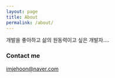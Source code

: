 ```yaml
---
layout: page
title: About
permalink: /about/
---
```


개발을 좋아하고 삶의 원동력이고 싶은 개발자....

### Contact me

[imjehoon@naver.com](mailto:imjehoon@naver.com)